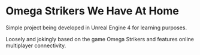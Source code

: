 # Omega Strikers We Have At Home

Simple project being developed in Unreal Engine 4 for learning purposes.

Loosely and jokingly based on the game Omega Strikers and features online multiplayer connectivity.
